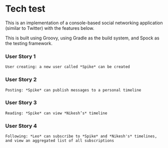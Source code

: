 # Tech test

This is an implementation of a console-based social networking application (similar to Twitter) with the features below.

This is built using Groovy, using Gradle as the build system, and Spock as the testing framework.

### User Story 1

```
User creating: a new user called *Spike* can be created
```

### User Story 2

```
Posting: *Spike* can publish messages to a personal timeline
```

### User Story 3

```
Reading: *Spike* can view *Nikesh’s* timeline
```

### User Story 4

```
Following: *Leo* can subscribe to *Spike* and *Nikesh's* timelines, and view an aggregated list of all subscriptions
```
